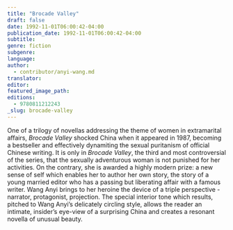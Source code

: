 ```yaml
---
title: "Brocade Valley"
draft: false
date: 1992-11-01T06:00:42-04:00
publication_date: 1992-11-01T06:00:42-04:00
subtitle:
genre: fiction
subgenre:
language:
author:
  - contributor/anyi-wang.md
translator:
editor:
featured_image_path:
editions:
  - 9780811212243
_slug: brocade-valley
---
```


One of a trilogy of novellas addressing the theme of women in extramarital affairs, _Brocade Valley_ shocked China when it appeared in 1987, becoming a bestseller and effectively dynamiting the sexual puritanism of official Chinese writing. It is only in _Brocade Valley_, the third and most controversial of the series, that the sexually adventurous woman is not punished for her activities. On the contrary, she is awarded a highly modern prize: a new sense of self which enables her to author her own story, the story of a young married editor who has a passing but liberating affair with a famous writer. Wang Anyi brings to her heroine the device of a triple perspective - narrator, protagonist, projection. The special interior tone which results, pitched to Wang Anyi’s delicately circling style, allows the reader an intimate, insider’s eye-view of a surprising China and creates a resonant novella of unusual beauty.

